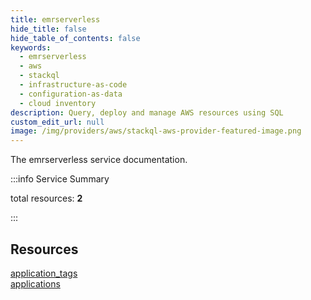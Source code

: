 ```yaml
---
title: emrserverless
hide_title: false
hide_table_of_contents: false
keywords:
  - emrserverless
  - aws
  - stackql
  - infrastructure-as-code
  - configuration-as-data
  - cloud inventory
description: Query, deploy and manage AWS resources using SQL
custom_edit_url: null
image: /img/providers/aws/stackql-aws-provider-featured-image.png
---
```


The emrserverless service documentation.

:::info Service Summary

<div class="row">
<div class="providerDocColumn">
<span>total resources:&nbsp;<b>2</b></span><br />
</div>
</div>

:::

## Resources
<div class="row">
<div class="providerDocColumn">
<a href="/providers/aws/emrserverless/application_tags/">application_tags</a>
</div>
<div class="providerDocColumn">
<a href="/providers/aws/emrserverless/applications/">applications</a>
</div>
</div>